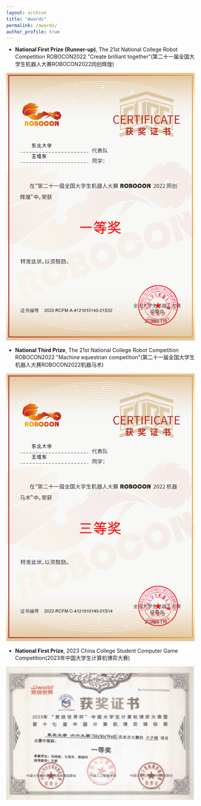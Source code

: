 ```yaml
---
layout: archive
title: "Awards"
permalink: /awards/
author_profile: true
---
```


- **National First Prize (Runner-up)**, The 21st National College Robot Competition ROBOCON2022 "Create brilliant together"(第二十一届全国大学生机器人大赛ROBOCON2022同创辉煌) 

![award1](/images/award1.png)



- **National Third Prize**, The 21st National College Robot Competition ROBOCON2022 "Machine equestrian competition"(第二十一届全国大学生机器人大赛ROBOCON2022机器马术)

![award2](/images/award2.png)



- **National First Prize**, 2023 China College Student Computer Game Competition(2023年中国大学生计算机博弈大赛)

![award3](/images/award3.jpg)